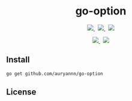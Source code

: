 
<div align="center">

# go-option

<p>
  <a href="https://github.com/auryannn/go-option/releases">
    <picture>
      <source media="(prefers-color-scheme: dark)" srcset="https://img.shields.io/github/v/release/auryannn/go-option?style=for-the-badge&label=release&labelColor=2d3643&color=525deb">
      <img src="https://img.shields.io/github/v/release/auryannn/go-option?style=for-the-badge&label=release&labelColor=f3f8fe&color=7363ca">
    </picture>
  </a>
  &nbsp;
  <a href="go.mod">
    <picture>
      <source media="(prefers-color-scheme: dark)" srcset="https://img.shields.io/github/go-mod/go-version/auryannn/go-option?style=for-the-badge&label=go&labelColor=2d3643&color=525ceb">
      <img src="https://img.shields.io/github/go-mod/go-version/auryannn/go-option?style=for-the-badge&label=go&labelColor=f3f8fe&color=7363ca">
    </picture>
  </a>
  &nbsp;
  <a href="https://pkg.go.dev/mod/github.com/auryannn/go-option">
    <picture>
      <source media="(prefers-color-scheme: dark)" srcset="https://img.shields.io/badge/reference-go?style=for-the-badge&label=go&labelColor=2d3643&color=007d9c">
      <img src="https://img.shields.io/badge/reference-go?style=for-the-badge&label=go&labelColor=f3f8fe&color=52a9bd">
    </picture>
  </a>
</p>

<p>
  <a href="https://github.com/auryannn/go-option/actions/workflows/ci.yml">
    <picture>
      <source media="(prefers-color-scheme: dark)" srcset="https://img.shields.io/github/actions/workflow/status/auryannn/go-option/ci.yml?style=for-the-badge&label=ci&labelColor=2d3643">
      <img src="https://img.shields.io/github/actions/workflow/status/auryannn/go-option/ci.yml?style=for-the-badge&label=ci&labelColor=f3f8fe">
    </picture>
  </a>
  &nbsp;
  <a href="https://codecov.io/gh/auryannn/go-option">
    <picture>
      <source media="(prefers-color-scheme: dark)" srcset="https://img.shields.io/codecov/c/github/auryannn/go-option?style=for-the-badge&label=coverage&labelColor=2d3643">
      <img src="https://img.shields.io/codecov/c/github/auryannn/go-option?style=for-the-badge&label=coverage&labelColor=f3f8fe">
    </picture>
  </a>
</p>

</div>

## Install

```shell
go get github.com/auryannn/go-option
```

## License


